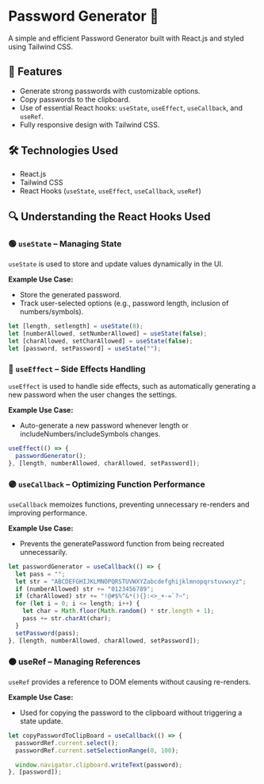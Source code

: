 # Password Generator 🔐

A simple and efficient Password Generator built with React.js and styled using Tailwind CSS.

## 🚀 Features

- Generate strong passwords with customizable options.
- Copy passwords to the clipboard.
- Use of essential React hooks: `useState`, `useEffect`, `useCallback`, and `useRef`.
- Fully responsive design with Tailwind CSS.

## 🛠️ Technologies Used

- React.js
- Tailwind CSS
- React Hooks (`useState`, `useEffect`, `useCallback`, `useRef`)

## 🔍 Understanding the React Hooks Used

### 🟢 `useState` – Managing State

`useState` is used to store and update values dynamically in the UI.

**Example Use Case:**

- Store the generated password.
- Track user-selected options (e.g., password length, inclusion of numbers/symbols).

```jsx
let [length, setlength] = useState(8);
let [numberAllowed, setNumberAllowed] = useState(false);
let [charAllowed, setCharAllowed] = useState(false);
let [password, setPassword] = useState("");
```

### 🔵 `useEffect` – Side Effects Handling

`useEffect` is used to handle side effects, such as automatically generating a new password when the user changes the settings.

**Example Use Case:**

- Auto-generate a new password whenever length or includeNumbers/includeSymbols changes.

```jsx
useEffect(() => {
  passwordGenerator();
}, [length, numberAllowed, charAllowed, setPassword]);
```

### 🟣 `useCallback` – Optimizing Function Performance

`useCallback` memoizes functions, preventing unnecessary re-renders and improving performance.

**Example Use Case:**

- Prevents the generatePassword function from being recreated unnecessarily.

```jsx
let passwordGenerator = useCallback(() => {
  let pass = "";
  let str = "ABCDEFGHIJKLMNOPQRSTUVWXYZabcdefghijklmnopqrstuvwxyz";
  if (numberAllowed) str += "0123456789";
  if (charAllowed) str += "!@#$%^&*(){}:<>_+-=`?~";
  for (let i = 0; i <= length; i++) {
    let char = Math.floor(Math.random() * str.length + 1);
    pass += str.charAt(char);
  }
  setPassword(pass);
}, [length, numberAllowed, charAllowed, setPassword]);
```

### 🟠 useRef – Managing References

`useRef` provides a reference to DOM elements without causing re-renders.

**Example Use Case:**

- Used for copying the password to the clipboard without triggering a state update.

```jsx
let copyPasswordToClipBoard = useCallback(() => {
  passwordRef.current.select();
  passwordRef.current.setSelectionRange(0, 100);

  window.navigator.clipboard.writeText(password);
}, [password]);
```
